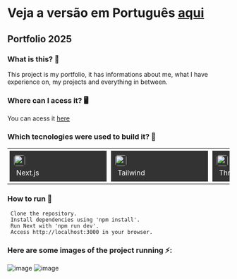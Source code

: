 # Veja a versão em Português <a href="README-ptbr.md">aqui</a>

## Portfolio 2025

### What is this? 🤔 
This project is my portfolio, it has informations about me, what I have experience on, my projects and everything in between.

### Where can I acess it? 🖥
You can acess it <a href="https://ruanemanuell.dev.br">here</a>

### Which tecnologies were used to build it? 🚀 
<table>
    <tr>
        <td style="padding: 5px;">
            <div style="background-color: #333; width: 200px; height: 50px; padding: 10px;">
                <img src='https://cdn.jsdelivr.net/gh/devicons/devicon@latest/icons/nextjs/nextjs-original.svg' width="25" height="25" style="border-radius: 5px;">
                <p style="color: white; padding: 5px; margin: 0;">Next.js</p>
            </div>
        </td>
        <td style="padding: 5px;">
            <div style="background-color: #333; width: 200px; height: 50px; padding: 10px;">
                <img src='https://cdn.jsdelivr.net/gh/devicons/devicon@latest/icons/tailwindcss/tailwindcss-original-wordmark.svg' width="25" height="25" style="border-radius: 5px;">
                <p style="color: white; padding: 5px; margin: 0;">Tailwind</p>
            </div>
        </td>
        <td style="padding: 5px;">
            <div style="background-color: #333; width: 200px; height: 50px; padding: 10px;">
                <img src='https://cdn.jsdelivr.net/gh/devicons/devicon@latest/icons/threejs/threejs-original.svg' width="25" height="25" style="border-radius: 5px;">
                <p style="color: white; padding: 5px; margin: 0;">Three.js</p>
            </div>
        </td>
        <td style="padding: 5px;">
            <div style="background-color: #333; width: 200px; height: 50px; padding: 10px;">
                <img src='https://cdn.jsdelivr.net/gh/devicons/devicon@latest/icons/blender/blender-original.svg' width="25" height="25" style="border-radius: 5px;">
                <p style="color: white; padding: 5px; margin: 0;">Blender</p>
            </div>
        </td>
    </tr>
</table>

### How to run 🏃

     Clone the repository.
     Install dependencies using 'npm install'.
     Run Next with 'npm run dev'.
     Access http://localhost:3000 in your browser.
    
### Here are some images of the project running ⚡️: 
![image](https://github.com/user-attachments/assets/24614697-2193-4b0c-8e7c-0b051ec5a235)
![image](https://github.com/user-attachments/assets/ae5792b8-3d61-4f20-ab3c-d18d57b2c08b)



